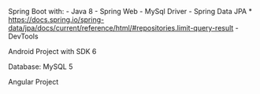 Spring Boot with:
	- Java 8
	- Spring Web
	- MySql Driver
	- Spring Data JPA
		* https://docs.spring.io/spring-data/jpa/docs/current/reference/html/#repositories.limit-query-result
	- DevTools

Android Project with SDK 6

Database: MySQL 5

Angular Project
